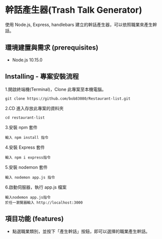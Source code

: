 # 幹話產生器(Trash Talk Generator)

使用 Node.js, Express, handlebars 建立的幹話產生器，可以依照職業來產生幹話。

## 環境建置與需求 (prerequisites)

* Node.js 10.15.0

## Installing - 專案安裝流程
1.開啟終端機(Terminal)，Clone 此專案至本機電腦。
```
git clone https://github.com/bob83080/Restaurant-list.git
```
2.CD 進入存放此專案的資料夾
```
cd restaurant-list
```
3.安裝 npm 套件
```
輸入 npm install 指令
```
4.安裝 Express 套件
```
輸入 npm i express指令
```
5.安裝 nodemon 套件
```
輸入 nodemon app.js 指令
```
6.啟動伺服器，執行 app.js 檔案
```
輸入nodemon app.js指令
於任一瀏覽器輸入 http://localhost:3000 
```

## 項目功能 (features)
* 點選職業類別，並按下「產生幹話」按鈕，即可以選擇的職業產生幹話。
